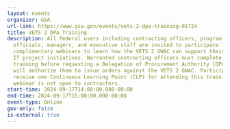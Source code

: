 ```yaml
---
layout: events
organizer: GSA
url-link: https://www.gsa.gov/events/vets-2-dpa-training-91724
title: VETS 2 DPA Training
description: All federal users including contracting officers, program office
  officials, managers, and executive staff are invited to participate in these
  complimentary webinars to learn how the VETS 2 GWAC can support their agency
  IT project initiatives. Warranted contracting officers must complete this
  training before requesting a Delegation of Procurement Authority (DPA), which
  will authorize them to issue orders against the VETS 2 GWAC. Participants will
  receive one Continuous Learning Point (CLP) for attending this training. This
  webinar is not open to contractors.
start-time: 2024-09-17T14:00:00.000-00:00
end-time: 2024-09-17T15:00:00.000-00:00
event-type: Online
gov-only: false
is-external: true
---
```

